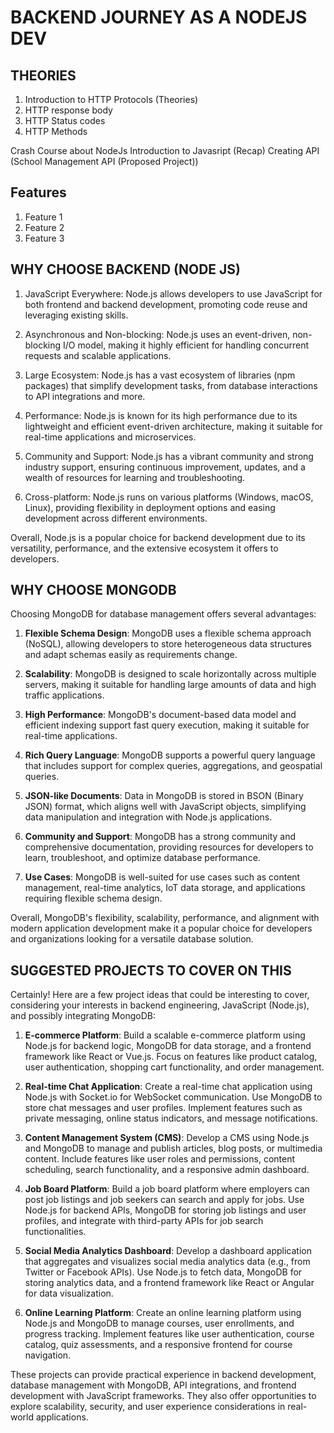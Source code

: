 # BACKEND JOURNEY AS A NODEJS DEV



## THEORIES 
1. Introduction to HTTP Protocols (Theories)
2. HTTP response body 
3. HTTP Status codes 
4. HTTP Methods


Crash Course about NodeJs
Introduction to Javasript (Recap)
Creating API (School Management API (Proposed Project))

## Features
1. Feature 1
2. Feature 2
3. Feature 3

## WHY CHOOSE BACKEND (NODE JS)
1. JavaScript Everywhere: Node.js allows developers to use JavaScript for both frontend and backend development, promoting code reuse and leveraging existing skills.

2. Asynchronous and Non-blocking: Node.js uses an event-driven, non-blocking I/O model, making it highly efficient for handling concurrent requests and scalable applications.

3. Large Ecosystem: Node.js has a vast ecosystem of libraries (npm packages) that simplify development tasks, from database interactions to API integrations and more.

4. Performance: Node.js is known for its high performance due to its lightweight and efficient event-driven architecture, making it suitable for real-time applications and microservices.

5. Community and Support: Node.js has a vibrant community and strong industry support, ensuring continuous improvement, updates, and a wealth of resources for learning and troubleshooting.

6. Cross-platform: Node.js runs on various platforms (Windows, macOS, Linux), providing flexibility in deployment options and easing development across different environments.

Overall, Node.js is a popular choice for backend development due to its versatility, performance, and the extensive ecosystem it offers to developers.

## WHY CHOOSE MONGODB

Choosing MongoDB for database management offers several advantages:

1. **Flexible Schema Design**: MongoDB uses a flexible schema approach (NoSQL), allowing developers to store heterogeneous data structures and adapt schemas easily as requirements change.

2. **Scalability**: MongoDB is designed to scale horizontally across multiple servers, making it suitable for handling large amounts of data and high traffic applications.

3. **High Performance**: MongoDB's document-based data model and efficient indexing support fast query execution, making it suitable for real-time applications.

4. **Rich Query Language**: MongoDB supports a powerful query language that includes support for complex queries, aggregations, and geospatial queries.

5. **JSON-like Documents**: Data in MongoDB is stored in BSON (Binary JSON) format, which aligns well with JavaScript objects, simplifying data manipulation and integration with Node.js applications.

6. **Community and Support**: MongoDB has a strong community and comprehensive documentation, providing resources for developers to learn, troubleshoot, and optimize database performance.

7. **Use Cases**: MongoDB is well-suited for use cases such as content management, real-time analytics, IoT data storage, and applications requiring flexible schema design.

Overall, MongoDB's flexibility, scalability, performance, and alignment with modern application development make it a popular choice for developers and organizations looking for a versatile database solution.

## SUGGESTED PROJECTS TO COVER ON THIS 

Certainly! Here are a few project ideas that could be interesting to cover, considering your interests in backend engineering, JavaScript (Node.js), and possibly integrating MongoDB:

1. **E-commerce Platform**: Build a scalable e-commerce platform using Node.js for backend logic, MongoDB for data storage, and a frontend framework like React or Vue.js. Focus on features like product catalog, user authentication, shopping cart functionality, and order management.

2. **Real-time Chat Application**: Create a real-time chat application using Node.js with Socket.io for WebSocket communication. Use MongoDB to store chat messages and user profiles. Implement features such as private messaging, online status indicators, and message notifications.

3. **Content Management System (CMS)**: Develop a CMS using Node.js and MongoDB to manage and publish articles, blog posts, or multimedia content. Include features like user roles and permissions, content scheduling, search functionality, and a responsive admin dashboard.

4. **Job Board Platform**: Build a job board platform where employers can post job listings and job seekers can search and apply for jobs. Use Node.js for backend APIs, MongoDB for storing job listings and user profiles, and integrate with third-party APIs for job search functionalities.

5. **Social Media Analytics Dashboard**: Develop a dashboard application that aggregates and visualizes social media analytics data (e.g., from Twitter or Facebook APIs). Use Node.js to fetch data, MongoDB for storing analytics data, and a frontend framework like React or Angular for data visualization.

6. **Online Learning Platform**: Create an online learning platform using Node.js and MongoDB to manage courses, user enrollments, and progress tracking. Implement features like user authentication, course catalog, quiz assessments, and a responsive frontend for course navigation.

These projects can provide practical experience in backend development, database management with MongoDB, API integrations, and frontend development with JavaScript frameworks. They also offer opportunities to explore scalability, security, and user experience considerations in real-world applications.


